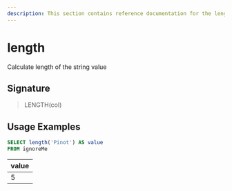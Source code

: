 ```yaml
---
description: This section contains reference documentation for the length function.
---
```


# length

Calculate length of the string value

## Signature

> LENGTH(col)

## Usage Examples

```sql
SELECT length('Pinot') AS value
FROM ignoreMe
```

| value |
| ----- |
| 5     |
